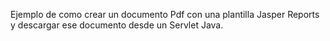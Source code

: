 Ejemplo de como crear un documento Pdf con una plantilla Jasper Reports y
descargar ese documento desde un Servlet Java.
